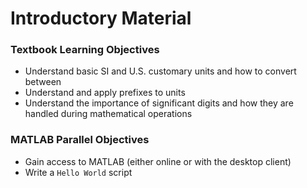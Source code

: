 # Introductory Material

### Textbook Learning Objectives
- Understand basic SI and U.S. customary units and how to convert between
- Understand and apply prefixes to units
- Understand the importance of significant digits and how they are handled during mathematical operations

### MATLAB Parallel Objectives
- Gain access to MATLAB (either online or with the desktop client)
- Write a `Hello World` script